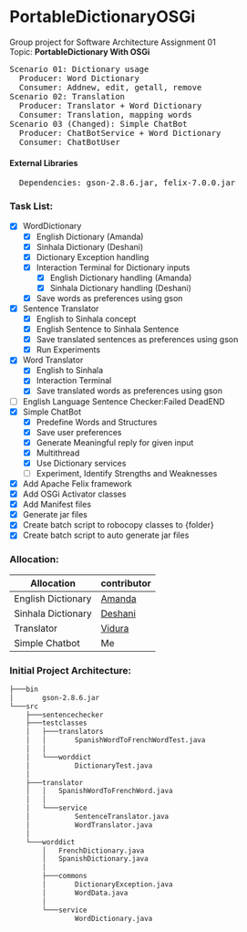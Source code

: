 # PortableDictionaryOSGi
Group project for Software Architecture Assignment 01   
Topic: **PortableDictionary With OSGi**
<pre>
Scenario 01: Dictionary usage  
  Producer: Word Dictionary  
  Consumer: Addnew, edit, getall, remove  
Scenario 02: Translation  
  Producer: Translator + Word Dictionary  
  Consumer: Translation, mapping words  
Scenario 03 (Changed): Simple ChatBot  
  Producer: ChatBotService + Word Dictionary  
  Consumer: ChatBotUser  
</pre>
#### External Libraries 
<pre>
  Dependencies: gson-2.8.6.jar, felix-7.0.0.jar
</pre>
### Task List:
- [x] WordDictionary
   - [x] English Dictionary (Amanda)
   - [x] Sinhala Dictionary (Deshani)
   - [x] Dictionary Exception handling
   - [x] Interaction Terminal for Dictionary inputs
      - [x] English Dictionary handling (Amanda)
      - [x] Sinhala Dictionary handling (Deshani)
   - [x] Save words as preferences using gson
- [x] Sentence Translator
   - [x] English to Sinhala concept
   - [x] English Sentence to Sinhala Sentence
   - [x] Save translated sentences as preferences using gson
   - [x] Run Experiments 
- [x] Word Translator
   - [x] English to Sinhala
   - [x] Interaction Terminal
   - [x] Save translated words as preferences using gson
- [ ] English Language Sentence Checker:Failed DeadEND
- [x] Simple ChatBot
   - [x] Predefine Words and Structures   
   - [x] Save user preferences  
   - [x] Generate Meaningful reply for given input  
   - [x] Multithread  
   - [x] Use Dictionary services  
   - [ ] Experiment, Identify Strengths and Weaknesses 
- [x] Add Apache Felix framework
- [x] Add OSGi Activator classes
- [x] Add Manifest files
- [x] Generate jar files
- [x] Create batch script to robocopy classes to {folder}
- [x] Create batch script to auto generate jar files
### Allocation:  
|Allocation|contributor|
|-|-|
|English Dictionary|[Amanda](https://github.com/amandaaaim)|
|Sinhala Dictionary|[Deshani](https://github.com/DeshaniMAWD)|
|Translator|[Vidura](https://github.com/vidurasathsara99)|
|Simple Chatbot|Me|

### Initial Project Architecture:  
```bash
├───bin
│       gson-2.8.6.jar
└───src
    ├───sentencechecker
    ├───testclasses
    │   ├───translators
    │   │       SpanishWordToFrenchWordTest.java
    │   │
    │   └───worddict
    │           DictionaryTest.java
    │
    ├───translator
    │   │   SpanishWordToFrenchWord.java
    │   │
    │   └───service
    │           SentenceTranslator.java
    │           WordTranslator.java
    │
    └───worddict
        │   FrenchDictionary.java
        │   SpanishDictionary.java
        │
        ├───commons
        │       DictionaryException.java
        │       WordData.java
        │
        └───service
                WordDictionary.java
```
